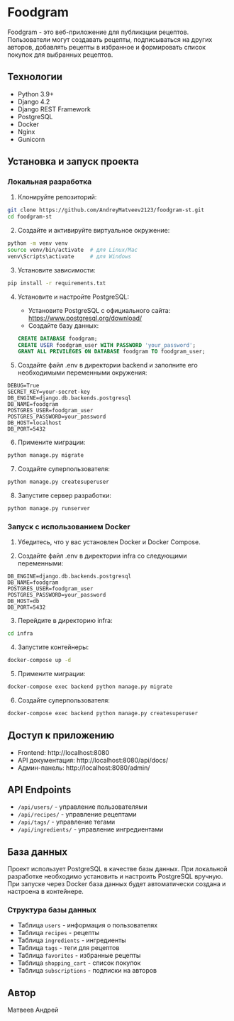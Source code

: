 # Foodgram

Foodgram - это веб-приложение для публикации рецептов. Пользователи могут создавать рецепты, подписываться на других авторов, добавлять рецепты в избранное и формировать список покупок для выбранных рецептов.

## Технологии

- Python 3.9+
- Django 4.2
- Django REST Framework
- PostgreSQL
- Docker
- Nginx
- Gunicorn

## Установка и запуск проекта

### Локальная разработка

1. Клонируйте репозиторий:
```bash
git clone https://github.com/AndreyMatveev2123/foodgram-st.git
cd foodgram-st
```

2. Создайте и активируйте виртуальное окружение:
```bash
python -m venv venv
source venv/bin/activate  # для Linux/Mac
venv\Scripts\activate     # для Windows
```

3. Установите зависимости:
```bash
pip install -r requirements.txt
```

4. Установите и настройте PostgreSQL:
   - Установите PostgreSQL с официального сайта: https://www.postgresql.org/download/
   - Создайте базу данных:
   ```sql
   CREATE DATABASE foodgram;
   CREATE USER foodgram_user WITH PASSWORD 'your_password';
   GRANT ALL PRIVILEGES ON DATABASE foodgram TO foodgram_user;
   ```

5. Создайте файл .env в директории backend и заполните его необходимыми переменными окружения:
```
DEBUG=True
SECRET_KEY=your-secret-key
DB_ENGINE=django.db.backends.postgresql
DB_NAME=foodgram
POSTGRES_USER=foodgram_user
POSTGRES_PASSWORD=your_password
DB_HOST=localhost
DB_PORT=5432
```

6. Примените миграции:
```bash
python manage.py migrate
```

7. Создайте суперпользователя:
```bash
python manage.py createsuperuser
```

8. Запустите сервер разработки:
```bash
python manage.py runserver
```

### Запуск с использованием Docker

1. Убедитесь, что у вас установлен Docker и Docker Compose.

2. Создайте файл .env в директории infra со следующими переменными:
```
DB_ENGINE=django.db.backends.postgresql
DB_NAME=foodgram
POSTGRES_USER=foodgram_user
POSTGRES_PASSWORD=your_password
DB_HOST=db
DB_PORT=5432
```

3. Перейдите в директорию infra:
```bash
cd infra
```

4. Запустите контейнеры:
```bash
docker-compose up -d
```

5. Примените миграции:
```bash
docker-compose exec backend python manage.py migrate
```

6. Создайте суперпользователя:
```bash
docker-compose exec backend python manage.py createsuperuser
```

## Доступ к приложению

- Frontend: http://localhost:8080
- API документация: http://localhost:8080/api/docs/
- Админ-панель: http://localhost:8080/admin/

## API Endpoints

- `/api/users/` - управление пользователями
- `/api/recipes/` - управление рецептами
- `/api/tags/` - управление тегами
- `/api/ingredients/` - управление ингредиентами

## База данных

Проект использует PostgreSQL в качестве базы данных. При локальной разработке необходимо установить и настроить PostgreSQL вручную. При запуске через Docker база данных будет автоматически создана и настроена в контейнере.

### Структура базы данных

- Таблица `users` - информация о пользователях
- Таблица `recipes` - рецепты
- Таблица `ingredients` - ингредиенты
- Таблица `tags` - теги для рецептов
- Таблица `favorites` - избранные рецепты
- Таблица `shopping_cart` - список покупок
- Таблица `subscriptions` - подписки на авторов

## Автор

Матвеев Андрей

